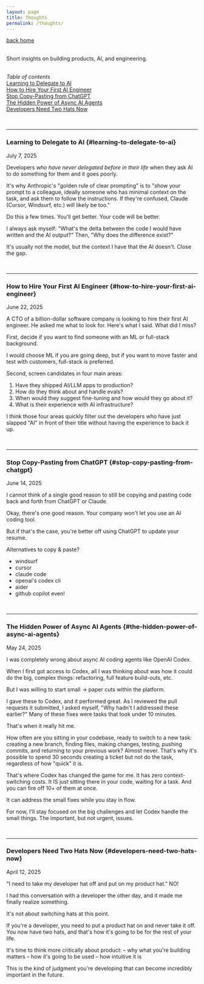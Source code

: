 ```yaml
---
layout: page
title: Thoughts
permalink: /thoughts/
---
```


[back home](/)

\
Short insights on building products, AI, and engineering.

\
*Table of contents*\
[Learning to Delegate to AI](#learning-to-delegate-to-ai)\
[How to Hire Your First AI Engineer](#how-to-hire-your-first-ai-engineer)\
[Stop Copy-Pasting from ChatGPT](#stop-copy-pasting-from-chatgpt)\
[The Hidden Power of Async AI Agents](#the-hidden-power-of-async-ai-agents)\
[Developers Need Two Hats Now](#developers-need-two-hats-now)

<br>

---

### Learning to Delegate to AI {#learning-to-delegate-to-ai}

July 7, 2025

Developers *who have never delegated before in their life* when they ask AI to do something for them and it goes poorly.

It's why Anthropic's "golden rule of clear prompting" is to "show your prompt to a colleague, ideally someone who has minimal context on the task, and ask them to follow the instructions. If they're confused, Claude (Cursor, Windsurf, etc.) will likely be too."

Do this a few times. You'll get better. Your code will be better.

I always ask myself: "What's the delta between the code I would have written and the AI output?" Then, "Why does the difference exist?"

It's usually not the model, but the context I have that the AI doesn't. Close the gap.

<br>

---

### How to Hire Your First AI Engineer {#how-to-hire-your-first-ai-engineer}

June 22, 2025

A CTO of a billion-dollar software company is looking to hire their first AI engineer. He asked me what to look for. Here's what I said. What did I miss?

First, decide if you want to find someone with an ML or full-stack background.

I would choose ML if you are going deep, but if you want to move faster and test with customers, full-stack is preferred.

Second, screen candidates in four main areas:

1. Have they shipped AI/LLM apps to production?
2. How do they think about and handle evals?
3. When would they suggest fine-tuning and how would they go about it?
4. What is their experience with AI infrastructure?

I think those four areas quickly filter out the developers who have just slapped "AI" in front of their title without having the experience to back it up.

<br>

---

### Stop Copy-Pasting from ChatGPT {#stop-copy-pasting-from-chatgpt}

June 14, 2025

I cannot think of a single good reason to still be copying and pasting code back and forth from ChatGPT or Claude.

Okay, there's one good reason. Your company won't let you use an AI coding tool.

But if that's the case, you're better off using ChatGPT to update your resume.

Alternatives to copy & paste?

- windsurf
- cursor
- claude code
- openai's codex cli
- aider
- github copilot even!

<br>

---

### The Hidden Power of Async AI Agents {#the-hidden-power-of-async-ai-agents}

May 24, 2025

I was completely wrong about async AI coding agents like OpenAI Codex.

When I first got access to Codex, all I was thinking about was how it could do the big, complex things: refactoring, full feature build-outs, etc.

But I was willing to start small -> paper cuts within the platform.

I gave these to Codex, and it performed great. As I reviewed the pull requests it submitted, I asked myself, "Why hadn't I addressed these earlier?" Many of these fixes were tasks that took under 10 minutes.

That's when it really hit me.

How often are you sitting in your codebase, ready to switch to a new task: creating a new branch, finding files, making changes, testing, pushing commits, and returning to your previous work? Almost never. That's why it's possible to spend 30 seconds creating a ticket but not do the task, regardless of how "quick" it is.

That's where Codex has changed the game for me. It has zero context-switching costs. It IS just sitting there in your code, waiting for a task. And you can fire off 10+ of them at once.

It can address the small fixes while you stay in flow.

For now, I'll stay focused on the big challenges and let Codex handle the small things. The important, but not urgent, issues.

<br>

---

### Developers Need Two Hats Now {#developers-need-two-hats-now}

April 12, 2025

"I need to take my developer hat off and put on my product hat." NO!

I had this conversation with a developer the other day, and it made me finally realize something.

It's not about switching hats at this point.

If you're a developer, you need to put a product hat on and never take it off. You now have two hats, and that's how it's going to be for the rest of your life.

It's time to think more critically about product:
 – why what you're building matters
 – how it's going to be used
 – how intuitive it is

This is the kind of judgment you're developing that can become incredibly important in the future.
